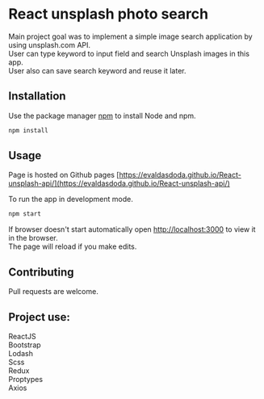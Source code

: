 # React unsplash photo search

Main project goal was to implement a simple image search application by using unsplash.com API.<br />
User can type keyword to input field and search Unsplash images in this app. <br />
User also can save search keyword and reuse it later. <br />

## Installation

Use the package manager [npm](https://docs.npmjs.com/downloading-and-installing-node-js-and-npm) to install Node and npm.

```bash
npm install
```

## Usage

Page is hosted on Github pages [https://evaldasdoda.github.io/React-unsplash-api/](https://evaldasdoda.github.io/React-unsplash-api/)<br />

To run the app in development mode.

```bash
npm start
```

If browser doesn't start automatically open [http://localhost:3000](http://localhost:3000) to view it in the browser. <br />
The page will reload if you make edits.

## Contributing

Pull requests are welcome.

## Project use:

ReactJS <br />
Bootstrap <br />
Lodash <br />
Scss <br />
Redux <br />
Proptypes <br />
Axios <br />

